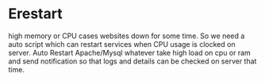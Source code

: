 # Erestart
high memory or CPU  cases  websites down for some time. So we need a auto script which can restart services when CPU usage is clocked on server.  Auto Restart Apache/Mysql  whatever take high load on cpu or ram and send notification so that logs and details can be checked on server that time. 

